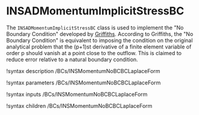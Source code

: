 # INSADMomentumImplicitStressBC

The `INSADMomentumImplicitStressBC` class is used to implement the "No Boundary Condition"
developed by
[Griffiths](https://onlinelibrary.wiley.com/doi/abs/10.1002/(SICI)1097-0363(19970228)24:4%3C393::AID-FLD505%3E3.0.CO;2-O). According
to Griffiths, the "No Boundary Condition" is equivalent to imposing the
condition on the original analytical problem that the (p+1)st derivative of a finite element variable of order p
should vanish at a point close to the outflow. This is claimed to reduce error
relative to a natural boundary condition.

!syntax description /BCs/INSMomentumNoBCBCLaplaceForm

!syntax parameters /BCs/INSMomentumNoBCBCLaplaceForm

!syntax inputs /BCs/INSMomentumNoBCBCLaplaceForm

!syntax children /BCs/INSMomentumNoBCBCLaplaceForm
